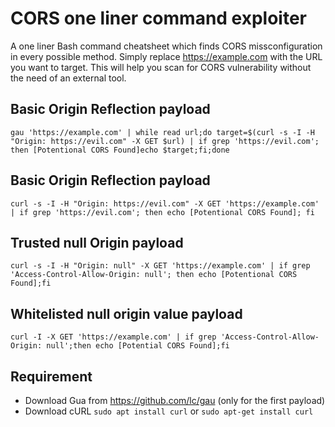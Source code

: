 # CORS one liner command exploiter

A one liner Bash command cheatsheet which finds CORS missconfiguration in every possible method. Simply replace https://example.com with the URL you want to target. This will help you scan for CORS vulnerability without the need of an external tool.

## Basic Origin Reflection payload

`gau 'https://example.com' | while read url;do target=$(curl -s -I -H "Origin: https://evil.com" -X GET $url) | if grep 'https://evil.com'; then [Potentional CORS Found]echo $target;fi;done`

## Basic Origin Reflection payload

`curl -s -I -H "Origin: https://evil.com" -X GET 'https://example.com' | if grep 'https://evil.com'; then echo [Potentional CORS Found]; fi`

## Trusted null Origin payload
`curl -s -I -H "Origin: null" -X GET 'https://example.com' | if grep 'Access-Control-Allow-Origin: null'; then echo [Potentional CORS Found];fi`

## Whitelisted null origin value payload
`curl -I -X GET 'https://example.com' | if grep 'Access-Control-Allow-Origin: null';then echo [Potential CORS Found];fi`


## Requirement

- Download Gua from https://github.com/lc/gau (only for the first payload)
- Download cURL `sudo apt install curl` or `sudo apt-get install curl`
